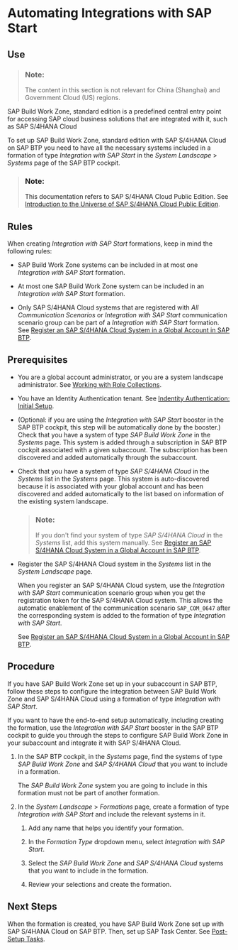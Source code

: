 <!-- loiof7d3f5ec8a0e4f9bb5b77d473be99e5a -->

# Automating Integrations with SAP Start



<a name="loiof7d3f5ec8a0e4f9bb5b77d473be99e5a__section_kbh_41c_dwb"/>

## Use

> ### Note:  
> The content in this section is not relevant for China \(Shanghai\) and Government Cloud \(US\) regions.

SAP Build Work Zone, standard edition is a predefined central entry point for accessing SAP cloud business solutions that are integrated with it, such as SAP S/4HANA Cloud

To set up SAP Build Work Zone, standard edition with SAP S/4HANA Cloud on SAP BTP you need to have all the necessary systems included in a formation of type *Integration with SAP Start* in the *System Landscape* \> *Systems* page of the SAP BTP cockpit.

> ### Note:  
> This documentation refers to SAP S/4HANA Cloud Public Edition. See [Introduction to the Universe of SAP S/4HANA Cloud Public Edition](https://help.sap.com/docs/SAP_S4HANA_CLOUD/f77dde055ecb4541b57787d362c46a36/2962fce53eef47b4b3a8e6c945adafbe.html).



<a name="loiof7d3f5ec8a0e4f9bb5b77d473be99e5a__section_scq_jxk_lcc"/>

## Rules

When creating *Integration with SAP Start* formations, keep in mind the following rules:

-   SAP Build Work Zone systems can be included in at most one *Integration with SAP Start* formation.

-   At most one SAP Build Work Zone system can be included in an *Integration with SAP Start* formation.

-   Only SAP S/4HANA Cloud systems that are registered with *All Communication Scenarios* or *Integration with SAP Start* communication scenario group can be part of a *Integration with SAP Start* formation. See [Register an SAP S/4HANA Cloud System in a Global Account in SAP BTP](register-an-sap-s-4hana-cloud-system-in-a-global-account-in-sap-btp-28171b6.md).




<a name="loiof7d3f5ec8a0e4f9bb5b77d473be99e5a__section_znb_p1c_dwb"/>

## Prerequisites

-   You are a global account administrator, or you are a system landscape administrator. See [Working with Role Collections](../50-administration-and-ops/working-with-role-collections-393ea0b.md).

-   You have an Identity Authentication tenant. See [Indentity Authentication: Initial Setup](https://help.sap.com/docs/identity-authentication/identity-authentication/initial-setup?version=Cloud).

-   \(Optional: if you are using the *Integration with SAP Start* booster in the SAP BTP cockpit, this step will be automatically done by the booster.\) Check that you have a system of type *SAP Build Work Zone* in the *Systems* page. This system is added through a subscription in SAP BTP cockpit associated with a given subaccount. The subscription has been discovered and added automatically through the subaccount.

-   Check that you have a system of type *SAP S/4HANA Cloud* in the *Systems* list in the *Systems* page. This system is auto-discovered because it is associated with your global account and has been discovered and added automatically to the list based on information of the existing system landscape.

    > ### Note:  
    > If you don't find your system of type *SAP S/4HANA Cloud* in the *Systems* list, add this system manually. See [Register an SAP S/4HANA Cloud System in a Global Account in SAP BTP](register-an-sap-s-4hana-cloud-system-in-a-global-account-in-sap-btp-28171b6.md).

-   Register the SAP S/4HANA Cloud system in the *Systems* list in the *System Landscape* page.

    When you register an SAP S/4HANA Cloud system, use the *Integration with SAP Start* communication scenario group when you get the registration token for the SAP S/4HANA Cloud system. This allows the automatic enablement of the communication scenario `SAP_COM_0647` after the corresponding system is added to the formation of type *Integration with SAP Start*.

    See [Register an SAP S/4HANA Cloud System in a Global Account in SAP BTP](register-an-sap-s-4hana-cloud-system-in-a-global-account-in-sap-btp-28171b6.md).




<a name="loiof7d3f5ec8a0e4f9bb5b77d473be99e5a__section_v4q_p1c_dwb"/>

## Procedure

If you have SAP Build Work Zone set up in your subaccount in SAP BTP, follow these steps to configure the integration between SAP Build Work Zone and SAP S/4HANA Cloud using a formation of type *Integration with SAP Start*.

If you want to have the end-to-end setup automatically, including creating the formation, use the *Integration with SAP Start* booster in the SAP BTP cockpit to guide you through the steps to configure SAP Build Work Zone in your subaccount and integrate it with SAP S/4HANA Cloud.

1.  In the SAP BTP cockpit, in the *Systems* page, find the systems of type *SAP Build Work Zone* and *SAP S/4HANA Cloud* that you want to include in a formation.

    The *SAP Build Work Zone* system you are going to include in this formation must not be part of another formation.

2.  In the *System Landscape* \> *Formations* page, create a formation of type *Integration with SAP Start* and include the relevant systems in it.

    1.  Add any name that helps you identify your formation.

    2.  In the *Formation Type* dropdown menu, select *Integration with SAP Start*.

    3.  Select the *SAP Build Work Zone* and *SAP S/4HANA Cloud* systems that you want to include in the formation.

    4.  Review your selections and create the formation.





<a name="loiof7d3f5ec8a0e4f9bb5b77d473be99e5a__section_bbm_s3m_vvb"/>

## Next Steps

When the formation is created, you have SAP Build Work Zone set up with SAP S/4HANA Cloud on SAP BTP. Then, set up SAP Task Center. See [Post-Setup Tasks](https://help.sap.com/docs/start/sap-start/post-setup-tasks).

